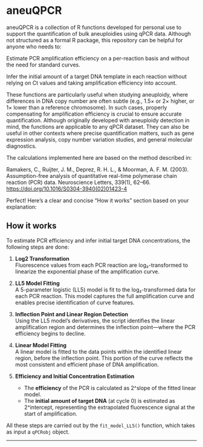 # aneuQPCR
aneuQPCR is a collection of R functions developed for personal use to support the quantification of bulk aneuploidies using qPCR data. Although not structured as a formal R package, this repository can be helpful for anyone who needs to:

Estimate PCR amplification efficiency on a per-reaction basis and without the need for standard curves.

Infer the initial amount of a target DNA template in each reaction without relying on Ct values and taking amplification efficiency into account. 

These functions are particularly useful when studying aneuploidy, where differences in DNA copy number are often subtle (e.g., 1.5× or 2× higher, or 1× lower than a reference chromosome). In such cases, properly compensating for amplification efficiency is crucial to ensure accurate quantification. Although originally developed with aneuploidy detection in mind, the functions are applicable to any qPCR dataset. They can also be useful in other contexts where precise quantification matters, such as gene expression analysis, copy number variation studies, and general molecular diagnostics.

The calculations implemented here are based on the method described in:

Ramakers, C., Ruijter, J. M., Deprez, R. H. L., & Moorman, A. F. M. (2003).
Assumption-free analysis of quantitative real-time polymerase chain reaction (PCR) data.
Neuroscience Letters, 339(1), 62–66. https://doi.org/10.1016/S0304-3940(02)01423-4

Perfect! Here’s a clear and concise “How it works” section based on your explanation:

## How it works

To estimate PCR efficiency and infer initial target DNA concentrations, the following steps are done:

1. **Log2 Transformation**  
   Fluorescence values from each PCR reaction are log₂-transformed to linearize the exponential phase of the amplification curve.

2. **LL5 Model Fitting**  
   A 5-parameter logistic (LL5) model is fit to the log₂-transformed data for each PCR reaction. This model captures the full amplification curve and enables precise identification of curve features.

3. **Inflection Point and Linear Region Detection**  
   Using the LL5 model’s derivatives, the script identifies the linear amplification region and determines the inflection point—where the PCR efficiency begins to decline.

4. **Linear Model Fitting**  
   A linear model is fitted to the data points within the identified linear region, before the inflection point. This portion of the curve reflects the most consistent and efficient phase of DNA amplification.

5. **Efficiency and Initial Concentration Estimation**  
   - The **efficiency** of the PCR is calculated as 2^slope of the fitted linear model.  
   - The **initial amount of target DNA** (at cycle 0) is estimated as 2^intercept, representing the extrapolated fluorescence signal at the start of amplification.

All these steps are carried out by the `fit_model_LL5()` function, which takes as input a `qPCRobj` object. 

---
